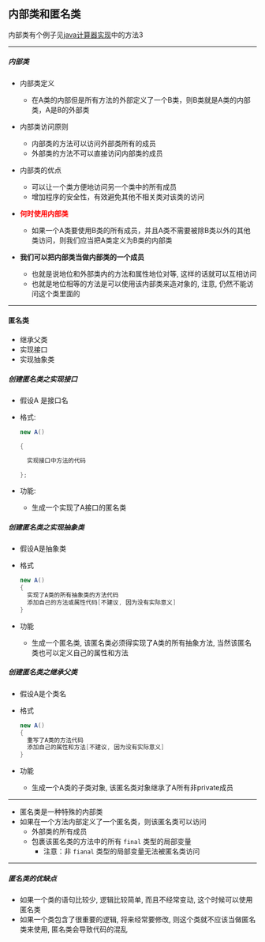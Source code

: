 ## 内部类和匿名类

内部类有个例子见[java计算器实现](../javaGUI(浅尝辄止,因为不使用)/java计算器实现.md)中的方法3

---

##### 内部类

- 内部类定义
  - 在A类的内部但是所有方法的外部定义了一个B类，则B类就是A类的内部类，A是B的外部类
- 内部类访问原则
  - 内部类的方法可以访问外部类所有的成员
  - 外部类的方法不可以直接访问内部类的成员
- 内部类的优点
  - 可以让一个类方便地访问另一个类中的所有成员
  - 增加程序的安全性，有效避免其他不相关类对该类的访问
- <strong style="color:red;">何时使用内部类</strong>
  - 如果一个A类要使用B类的所有成员，并且A类不需要被除B类以外的其他类访问，则我们应当把A类定义为B类的内部类



- **我们可以把内部类当做内部类的一个成员**
  - 也就是说地位和外部类内的方法和属性地位对等, 这样的话就可以互相访问
  - 也就是地位相等的方法是可以使用该内部类来造对象的, 注意, 仍然不能访问这个类里面的



---

#### 匿名类

- 继承父类
- 实现接口
- 实现抽象类

##### 创建匿名类之实现接口

- 假设A 是接口名

- 格式:

  ```java
  new A()
  
  {
  
  	实现接口中方法的代码
  
  };
  ```

- 功能:

  - 生成一个实现了A接口的匿名类 



##### **创建匿名类之实现抽象类**

- 假设A是抽象类

- 格式

  ```java
  new A()
  {
  	实现了A类的所有抽象类的方法代码
  	添加自己的方法或属性代码[不建议, 因为没有实际意义]
  }
  ```

- 功能

  - 生成一个匿名类, 该匿名类必须得实现了A类的所有抽象方法, 当然该匿名类也可以定义自己的属性和方法



##### 创建匿名类之继承父类

- 假设A是个类名

- 格式

  ```java
  new A()
  {
  	重写了A类的方法代码
  	添加自己的属性和方法[不建议, 因为没有实际意义]
  }
  ```

- 功能

  - 生成一个A类的子类对象, 该匿名类对象继承了A所有非private成员

---

- 匿名类是一种特殊的内部类
- 如果在一个方法内部定义了一个匿名类，则该匿名类可以访问
  - 外部类的所有成员
  - 包裹该匿名类的方法中的所有 `final` 类型的局部变量
    - 注意：非 `fianal` 类型的局部变量无法被匿名类访问



---

##### 匿名类的优缺点

- 如果一个类的语句比较少, 逻辑比较简单, 而且不经常变动, 这个时候可以使用匿名类
- 如果一个类包含了很重要的逻辑, 将来经常要修改, 则这个类就不应该当做匿名类来使用, 匿名类会导致代码的混乱





